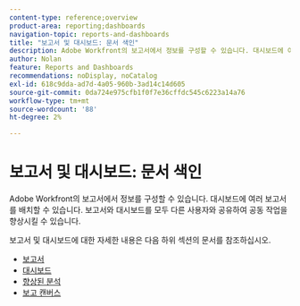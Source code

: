 ```yaml
---
content-type: reference;overview
product-area: reporting;dashboards
navigation-topic: reports-and-dashboards
title: "보고서 및 대시보드: 문서 색인"
description: Adobe Workfront의 보고서에서 정보를 구성할 수 있습니다. 대시보드에 여러 보고서를 배치할 수 있습니다. 보고서와 대시보드를 모두 다른 사용자와 공유하여 공동 작업을 향상시킬 수 있습니다.
author: Nolan
feature: Reports and Dashboards
recommendations: noDisplay, noCatalog
exl-id: 618c9dda-ad7d-4a05-960b-3ad14c14d605
source-git-commit: 0da724e975cfb1f0f7e36cffdc545c6223a14a76
workflow-type: tm+mt
source-wordcount: '88'
ht-degree: 2%

---
```



# 보고서 및 대시보드: 문서 색인

<!--Audited: 01/2024-->

Adobe Workfront의 보고서에서 정보를 구성할 수 있습니다. 대시보드에 여러 보고서를 배치할 수 있습니다. 보고서와 대시보드를 모두 다른 사용자와 공유하여 공동 작업을 향상시킬 수 있습니다.

보고서 및 대시보드에 대한 자세한 내용은 다음 하위 섹션의 문서를 참조하십시오.

* [보고서](../reports-and-dashboards/reports/reports-overview.md)
* [대시보드](../reports-and-dashboards/dashboards/dashboards-overview.md)
* [향상된 분석](../enhanced-analytics/enhanced-analytics.md)
* [보고 캔버스](../reports-and-dashboards/reporting-canvas/reporting-canvas.md)
